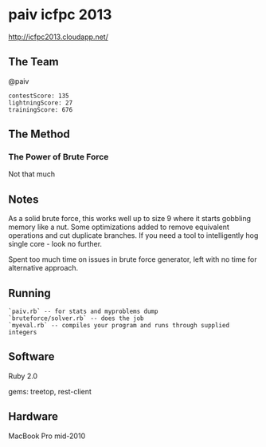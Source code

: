 # paiv icfpc 2013

http://icfpc2013.cloudapp.net/

## The Team
@paiv

    contestScore: 135
    lightningScore: 27
    trainingScore: 676

## The Method
### The Power of Brute Force
Not that much


## Notes

As a solid brute force, this works well up to size 9 where it starts gobbling memory like a nut.
Some optimizations added to remove equivalent operations and cut duplicate branches.
If you need a tool to intelligently hog single core - look no further.

Spent too much time on issues in brute force generator, left with no time for alternative approach.


## Running

    `paiv.rb` -- for stats and myproblems dump
    `bruteforce/solver.rb` -- does the job
    `myeval.rb` -- compiles your program and runs through supplied integers

## Software
Ruby 2.0

gems: treetop, rest-client


## Hardware
MacBook Pro mid-2010
